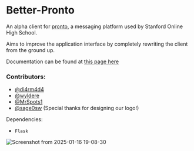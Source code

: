 # Better-Pronto

An alpha client for [pronto](https://pronto.io), a messaging platform used by Stanford Online High School.

Aims to improve the application interface by completely rewriting the client from the ground up.

Documentation can be found at [this page here](https://society451.github.io/Better-Pronto-Documentation/)

### Contributors:

- [@di4rm4d4](https://github.com/di4rm4d4)
- [@wyldere](https://github.com/wyldere)
- [@MrSpots1](https://github.com/MrSpots1)
- [@sage0sw](https://github.com/sage0sw) (Special thanks for designing our logo!)

Dependencies:
- `Flask` 

![Screenshot from 2025-01-16 19-08-30](https://github.com/user-attachments/assets/785d6bd6-0d9e-435d-bf7a-84c77823275d)

